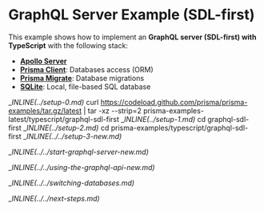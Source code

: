 # GraphQL Server Example (SDL-first)

This example shows how to implement an **GraphQL server (SDL-first) with TypeScript** with the following stack:
- [**Apollo Server**](https://www.apollographql.com/docs/apollo-server)
- [**Prisma Client**](https://www.prisma.io/docs/concepts/components/prisma-client): Databases access (ORM)                  
- [**Prisma Migrate**](https://www.prisma.io/docs/concepts/components/prisma-migrate): Database migrations               
- [**SQLite**](https://www.sqlite.org/index.html): Local, file-based SQL database

__INLINE(../_setup-0.md)__
curl https://codeload.github.com/prisma/prisma-examples/tar.gz/latest | tar -xz --strip=2 prisma-examples-latest/typescript/graphql-sdl-first
__INLINE(../_setup-1.md)__
cd graphql-sdl-first
__INLINE(../_setup-2.md)__
cd prisma-examples/typescript/graphql-sdl-first
__INLINE(../../_setup-3-new.md)__

__INLINE(../../_start-graphql-server-new.md)__

__INLINE(../../_using-the-graphql-api-new.md)__

<!-- __INLINE(../_evolving-the-app-graphql-new.md)__ -->

__INLINE(../../_switching-databases.md)__

__INLINE(../../_next-steps.md)__
